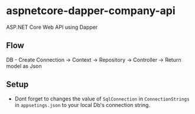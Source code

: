 # aspnetcore-dapper-company-api
ASP.NET Core Web API using Dapper

## Flow
DB - Create Connection -> Context -> Repository -> Controller -> Return model as Json

## Setup
-  Dont forget to changes the value of `SqlConnection` in `ConnectionStrings` in `appsetings.json` to your local Db's connection string.
 